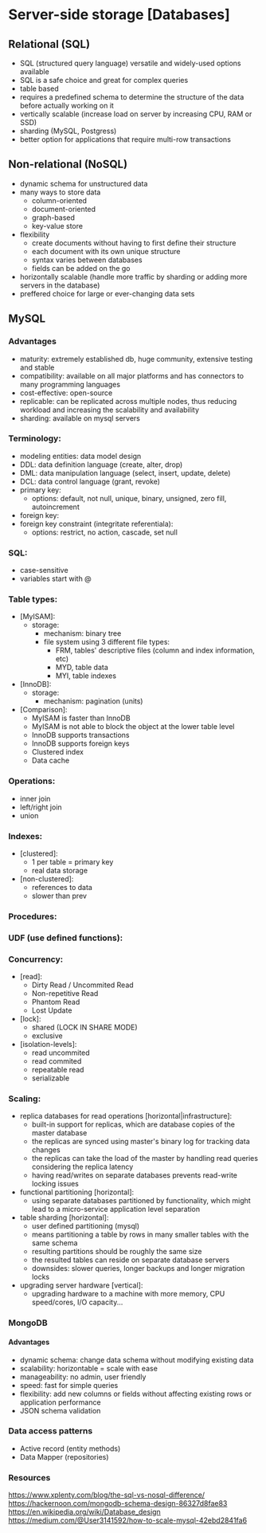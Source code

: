 # Server-side storage [Databases]

## Relational (SQL)

- SQL (structured query language) versatile and widely-used options available
- SQL is a safe choice and great for complex queries
- table based
- requires a predefined schema to determine the structure of the data before actually working on it
- vertically scalable (increase load on server by increasing CPU, RAM or SSD)
- sharding (MySQL, Postgress)
- better option for applications that require multi-row transactions

## Non-relational (NoSQL)

- dynamic schema for unstructured data
- many ways to store data
  - column-oriented
  - document-oriented
  - graph-based
  - key-value store
- flexibility
  - create documents without having to first define their structure
  - each document with its own unique structure
  - syntax varies between databases
  - fields can be added on the go
- horizontally scalable (handle more traffic by sharding or adding more servers in the database)
- preffered choice for large or ever-changing data sets

## MySQL

### Advantages

- maturity: extremely established db, huge community, extensive testing and stable
- compatibility: available on all major platforms and has connectors to many programming languages
- cost-effective: open-source
- replicable: can be replicated across multiple nodes, thus reducing workload and increasing the scalability and availability
- sharding: available on mysql servers

### Terminology:

- modeling entities: data model design
- DDL: data definition language (create, alter, drop)
- DML: data manipulation language (select, insert, update, delete)
- DCL: data control language (grant, revoke)
- primary key:
  - options: default, not null, unique, binary, unsigned, zero fill, autoincrement
- foreign key:
- foreign key constraint (integritate referentiala):
  - options: restrict, no action, cascade, set null

### SQL:

- case-sensitive
- variables start with @

### Table types:

- [MyISAM]:
  - storage:
    - mechanism: binary tree
    - file system using 3 different file types:
      - FRM, tables' descriptive files (column and index information, etc)
      - MYD, table data
      - MYI, table indexes
- [InnoDB]:
  - storage:
    - mechanism: pagination (units)
- [Comparison]:
  - MyISAM is faster than InnoDB
  - MyISAM is not able to block the object at the lower table level
  - InnoDB supports transactions
  - InnoDB supports foreign keys
  - Clustered index
  - Data cache

### Operations:

- inner join
- left/right join
- union

### Indexes:

- [clustered]:
  - 1 per table = primary key
  - real data storage
- [non-clustered]:
  - references to data
  - slower than prev

### Procedures:

### UDF (use defined functions):

### Concurrency:

- [read]:
  - Dirty Read / Uncommited Read
  - Non-repetitive Read
  - Phantom Read
  - Lost Update
- [lock]:
  - shared (LOCK IN SHARE MODE)
  - exclusive
- [isolation-levels]:
  - read uncommited
  - read commited
  - repeatable read
  - serializable

### Scaling:

- replica databases for read operations [horizontal|infrastructure]:
  - built-in support for replicas, which are database copies of the master database
  - the replicas are synced using master's binary log for tracking data changes
  - the replicas can take the load of the master by handling read queries considering the replica latency
  - having read/writes on separate databases prevents read-write locking issues
- functional partitioning [horizontal]:
  - using separate databases partitioned by functionality, which might lead to a micro-service application level separation
- table sharding [horizontal]:
  - user defined partitioning (mysql)
  - means partitioning a table by rows in many smaller tables with the same schema
  - resulting partitions should be roughly the same size
  - the resulted tables can reside on separate database servers
  - downsides: slower queries, longer backups and longer migration locks
- upgrading server hardware [vertical]:
  - upgrading hardware to a machine with more memory, CPU speed/cores, I/O capacity...

### MongoDB

#### Advantages

- dynamic schema: change data schema without modifying existing data
- scalability: horizontable = scale with ease
- manageability: no admin, user friendly
- speed: fast for simple queries
- flexibility: add new columns or fields without affecting existing rows or application performance
- JSON schema validation


### Data access patterns

- Active record (entity methods)
- Data Mapper (repositories)

### Resources

https://www.xplenty.com/blog/the-sql-vs-nosql-difference/
https://hackernoon.com/mongodb-schema-design-86327d8fae83
https://en.wikipedia.org/wiki/Database_design
https://medium.com/@User3141592/how-to-scale-mysql-42ebd2841fa6
